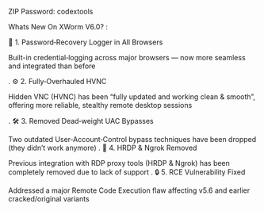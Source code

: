 ZIP Password: codextools


Whats New On XWorm V6.0? :

🔐 1. Password‑Recovery Logger in All Browsers

Built-in credential‑logging across major browsers — now more seamless and integrated than before

.
⚙️ 2. Fully‑Overhauled HVNC

Hidden VNC (HVNC) has been “fully updated and working clean & smooth”, offering more reliable, stealthy remote desktop sessions

.
🛠 3. Removed Dead‑weight UAC Bypasses

Two outdated User‑Account‑Control bypass techniques have been dropped (they didn’t work anymore)
.
🚫 4. HRDP & Ngrok Removed

Previous integration with RDP proxy tools (HRDP & Ngrok) has been completely removed due to lack of support
.
🔒 5. RCE Vulnerability Fixed

Addressed a major Remote Code Execution flaw affecting v5.6 and earlier cracked/original variants
